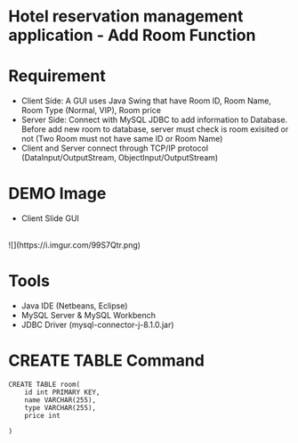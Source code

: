 # Hotel reservation management application - Add Room Function 

# Requirement
* Client Side: A GUI uses Java Swing that have Room ID, Room Name, Room Type (Normal, VIP), Room price
* Server Side: Connect with MySQL JDBC to add information to Database. Before add new room to database, server must check is room exisited or not (Two Room must not have same ID or Room Name)
* Client and Server connect through TCP/IP protocol (DataInput/OutputStream, ObjectInput/OutputStream)

# DEMO Image
* Client Slide GUI
<br>
![](https://i.imgur.com/99S7Qtr.png)

# Tools
* Java IDE (Netbeans, Eclipse)
* MySQL Server & MySQL Workbench
* JDBC Driver (mysql-connector-j-8.1.0.jar)

# CREATE TABLE Command
```
CREATE TABLE room(
	id int PRIMARY KEY,
    name VARCHAR(255),
    type VARCHAR(255),
    price int

)
```